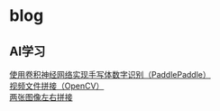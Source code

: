 # blog
## AI学习
[使用卷积神经网络实现手写体数字识别（PaddlePaddle）](https://github.com/rayallen28/blog/blob/main/%E4%BD%BF%E7%94%A8%E5%8D%B7%E7%A7%AF%E7%A5%9E%E7%BB%8F%E7%BD%91%E7%BB%9C%E5%AE%9E%E7%8E%B0%E6%89%8B%E5%86%99%E4%BD%93%E6%95%B0%E5%AD%97%E8%AF%86%E5%88%AB.md)
<br>
[视频文件拼接（OpenCV）](https://github.com/rayallen28/blog/blob/main/%E8%A7%86%E9%A2%91%E6%96%87%E4%BB%B6%E6%8B%BC%E6%8E%A5.md)
<br>
[两张图像左右拼接](https://github.com/rayallen28/blog/blob/main/%E4%B8%A4%E5%BC%A0%E5%9B%BE%E5%83%8F%E5%B7%A6%E5%8F%B3%E6%8B%BC%E6%8E%A5.md)
